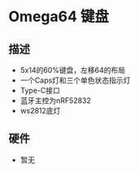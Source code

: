 # Omega64 键盘

## 描述

- 5x14的60%键盘，左移64的布局
- 一个Caps灯和三个单色状态指示灯
- Type-C接口
- 蓝牙主控为nRF52832
- ws2812底灯

## 硬件

- 暂无

